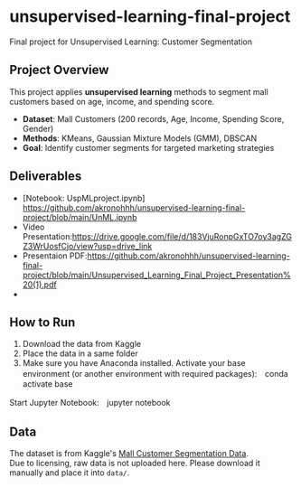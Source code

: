 # unsupervised-learning-final-project
Final project for Unsupervised Learning: Customer Segmentation



## Project Overview
This project applies **unsupervised learning** methods to segment mall customers based on age, income, and spending score.

- **Dataset**: Mall Customers (200 records, Age, Income, Spending Score, Gender)
- **Methods**: KMeans, Gaussian Mixture Models (GMM), DBSCAN
- **Goal**: Identify customer segments for targeted marketing strategies


## Deliverables
- [Notebook: UspMLproject.ipynb] https://github.com/akronohhh/unsupervised-learning-final-project/blob/main/UnML.ipynb
- Video Presentation:https://drive.google.com/file/d/183VjuRonpGxTO7oy3agZGZ3WrUosfCjo/view?usp=drive_link
- Presentaion PDF:https://github.com/akronohhh/unsupervised-learning-final-project/blob/main/Unsupervised_Learning_Final_Project_Presentation%20(1).pdf
- 
## How to Run
1. Download the data from Kaggle  
2. Place the data in a same folder  
3. Make sure you have Anaconda installed.
Activate your base environment (or another environment with required packages):　conda activate base

Start Jupyter Notebook:　jupyter notebook




## Data
The dataset is from Kaggle's [Mall Customer Segmentation Data](https://www.kaggle.com/datasets/vjchoudhary7/customer-segmentation-tutorial-in-python).  
Due to licensing, raw data is not uploaded here. Please download it manually and place it into `data/`.



